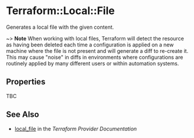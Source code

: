 # Terraform::Local::File

Generates a local file with the given content.

~> **Note** When working with local files, Terraform will detect the resource
as having been deleted each time a configuration is applied on a new machine
where the file is not present and will generate a diff to re-create it. This
may cause "noise" in diffs in environments where configurations are routinely
applied by many different users or within automation systems.

## Properties

TBC

## See Also

* [local_file](https://www.terraform.io/docs/providers/local/r/file.html) in the _Terraform Provider Documentation_
